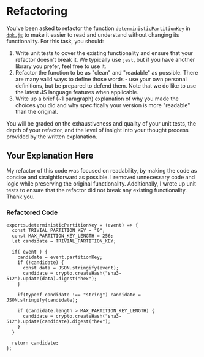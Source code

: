 # Refactoring

You've been asked to refactor the function `deterministicPartitionKey` in [`dpk.js`](dpk.js) to make it easier to read and understand without changing its functionality. For this task, you should:

1. Write unit tests to cover the existing functionality and ensure that your refactor doesn't break it. We typically use `jest`, but if you have another library you prefer, feel free to use it.
2. Refactor the function to be as "clean" and "readable" as possible. There are many valid ways to define those words - use your own personal definitions, but be prepared to defend them. Note that we do like to use the latest JS language features when applicable.
3. Write up a brief (~1 paragraph) explanation of why you made the choices you did and why specifically your version is more "readable" than the original.

You will be graded on the exhaustiveness and quality of your unit tests, the depth of your refactor, and the level of insight into your thought process provided by the written explanation.

## Your Explanation Here

My refactor of this code was focused on readability, by making the code as concise and straightforward as possible. I removed unnecessary code and logic while preserving the original functionality. Additionally, I wrote up unit tests to ensure that the refactor did not break any existing functionality.
Thank you.

### Refactored Code
```
exports.deterministicPartitionKey = (event) => {
  const TRIVIAL_PARTITION_KEY = "0";
  const MAX_PARTITION_KEY_LENGTH = 256;
  let candidate = TRIVIAL_PARTITION_KEY;
  
  if( event ) {
    candidate = event.partitionKey;
    if (!candidate) {
      const data = JSON.stringify(event);
      candidate = crypto.createHash("sha3-512").update(data).digest("hex");
    }

    if(typeof candidate !== "string") candidate = JSON.stringify(candidate);
  
    if (candidate.length > MAX_PARTITION_KEY_LENGTH) {
      candidate = crypto.createHash("sha3-512").update(candidate).digest("hex");
    }
  }

  return candidate;
};
```